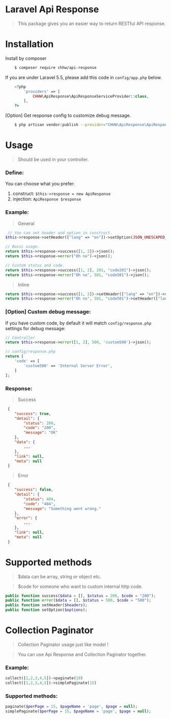 # Laravel Api Response

> This package gives you an easier way to return RESTful API response.

# Installation

Install by composer

```bash
    $ composer require chhw/api-response
```

If you are under Laravel 5.5, please add this code in `config/app.php` below.

```php
    <?php
        'providers' => [
            CHHW\ApiResponse\ApiResponseServiceProvider::class,
        ],
    ?>
```

[Option] Get response config to customize debug message.

```bash
    $ php artisan vendor:publish --provider="CHHW\ApiResponse\ApiResponseServiceProvider"
```

# Usage

> Should be used in your controller.

### Define:

You can choose what you prefer:

 1. construct: ```$this->response = new ApiResponse```
 2. injection: ```ApiResponse $response```

### Example:

> General
 
```php
 // You can set header and option in construct.
$this->response->setHeader(["lang" => "en"])->setOption(JSON_UNESCAPED_UNICODE);

// Basic usage.
return $this->response->success([1, 2])->json();
return $this->response->error("Oh no")->json();

// Custom status and code.
return $this->response->success([1, 2], 201, "code201")->json();
return $this->response->error("Oh no", 501, "code501")->json();
```

> Inline

```php
return $this->response->success([1, 2])->setHeader(["lang" => "en"])->setOption(JSON_UNESCAPED_UNICODE)->json();
return $this->response->error("Oh no", 501, "code501")->setHeader(["lang" => "en"])->setOption(JSON_UNESCAPED_UNICODE)->json();
```

### [Option] Custom debug message:

If you have custom code, by default it will match `config/response.php` settings for debug message:

```php
// Controller
return $this->response->error([1, 2], 500, 'custom500')->json();

// config/response.php
return [
    'code' => [
        'custom500' => 'Internal Server Error',
    ]
];
```

### Response:

> Success

```json
 {
    "success": true,
    "detail": {
        "status": 200,
        "code": "200",
        "message": "OK"
    },
    "data": {
        ...
    },
    "link": null,
    "meta": null
 }
```

> Error

```json
 {
    "success": false,
    "detail": {
        "status": 404,
        "code": "404",
        "message": "Something went wrong."
    },
    "error": {
        ...
    },
    "link": null,
    "meta": null
 }
```

# Supported methods

> $data can be array, string or object etc.

> $code for someone who want to custom internal http code. 

```php
public function success($data = [], $status = 200, $code = "200");
public function error($data = [], $status = 500, $code = "500");
public function setHeader($headers);
public function setOption($options);
```

# Collection Paginator

> Collection Paginator usage just like model !

> You can use Api Response and Collection Paginator together.

### Example:

```php
collect([1,2,3,4,5])->paginate(10)
collect([1,2,3,4,5])->simplePaginate(15)
```

### Supported methods:

```php
paginate($perPage = 15, $pageName = 'page', $page = null);
simplePaginate($perPage = 15, $pageName = 'page', $page = null);
```
